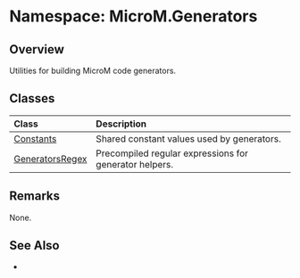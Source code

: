 # Namespace: MicroM.Generators
## Overview
Utilities for building MicroM code generators.

## Classes
| Class | Description |
|:------------|:-------------|
| [Constants](Constants/index.md) | Shared constant values used by generators. |
| [GeneratorsRegex](GeneratorsRegex/index.md) | Precompiled regular expressions for generator helpers. |

## Remarks
None.

## See Also
-
